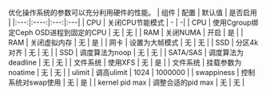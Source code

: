 优化操作系统的参数可以充分利用硬件的性能。
| 组件 | 配置 | 默认值 | 是否启用 |
|:---:|:----:|:---:|:---|
| CPU | 关闭CPU节能模式 |  - | -|
| CPU | 使用Cgroup绑定Ceph OSD进程到固定的CPU | 无 | 无 |
| RAM | 关闭NUMA | 开启 | 是 | 
| RAM | 关闭虚拟内存 | 无 | 是 |
| 网卡 | 设置为大帧模式 | 无 | 无 |
| SSD  | 分区4k对齐 | 无 | 无 |
| SSD  | 调度算法为noop | 无 | 无 |
| SATA/SAS | 调度算法为deadline |  无 | 无 |
| 文件系统 | 使用XFS | 无 | 是 |
| 文件系统 | 挂载参数为noatime | 无 | 无 |
| ulimit | 调高ulimit  | 1024 |	1000000 |
| swappiness	| 控制系统对swap使用	 | 无 |	是 |
| kernel pid max | 调整合适的pid max |	无 |	无 |
